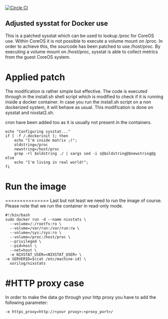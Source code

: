 [![Circle CI](https://circleci.com/gh/xorilog/docker-nixstats.svg?style=shield)](https://circleci.com/gh/xorilog/docker-nixstats)  

## Adjusted sysstat for Docker use
This is a patched sysstat which can be used to lookup /proc for CoreOS use. Within CoreOS it is not possible to execute a volume mount on /proc. In order to achieve this, the sourcode has been patched to use /host/proc. By executing a volume mount on /host/proc, sysstat is able to collect metrics from the guest CoreOS system.

# Applied patch
The modification is rather simple but effective. The code is executed through in the install.sh shell script which is modified to check if it is running inside a docker container. In case you run the install.sh script on a non dockerized system, it will behave as usual. This modification is done on sysstat and nixstat2.sh.

cron have been added too as it is usually not present in the containers.

```shell
echo "Configuring sysstat..."
if [ -f /.dockerinit ]; then
    echo "I'm inside matrix ;(";
    oldstring=/proc
    newstring=/host/proc
    grep -rl $oldstring ./ | xargs sed -i s@$oldstring@$newstring@g
else
    echo "I'm living in real world!";
fi
```

# Run the image
===============
Last but not least we need to run the image of course. Please note that we run the container in read-only mode.

```shell
#!/bin/bash
sudo docker run -d --name nixstats \
  --volume=/:/rootfs:ro \
  --volume=/var/run:/var/run:rw \
  --volume=/sys:/sys:ro \
  --volume=/proc:/host/proc \
  --privileged \
  --pid=host \
  --net=host \
  -e NIXSTAT_USER=<NIXSTAT_USER> \
-e SERVERID=$(cat /etc/machine-id) \
  xorilog/nixstats
```

#HTTP proxy case
================
In order to make the data go through your http proxy you have to add the following parameter:
```shell
-e https_proxy=http://<your proxy>:<proxy_port>/

```
